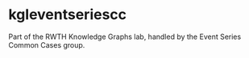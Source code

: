 # kgleventseriescc
Part of the RWTH Knowledge Graphs lab, handled by the Event Series Common Cases group.
